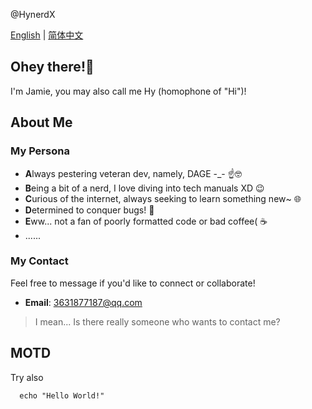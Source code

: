 @HynerdX

[English](README.md) | [简体中文](自述文件.md)

## Ohey there!👋
I'm Jamie, you may also call me Hy (homophone of "Hi")! 

## About Me
### My Persona
  - **A**lways pestering veteran dev, namely, DAGE -_- ☝️🤓
  - **B**eing a bit of a nerd, I love diving into tech manuals XD 😉
  - **C**urious of the internet, always seeking to learn something new~ 🌐
  - **D**etermined to conquer bugs! 🐛
  - **E**ww...  not a fan of poorly formatted code or bad coffee( ☕️
  - ......
### My Contact
Feel free to message if you'd like to connect or collaborate!
  - **Email**: 3631877187@qq.com
>I mean... Is there really someone who wants to contact me?

## MOTD
Try also
```shell
  echo "Hello World!"
